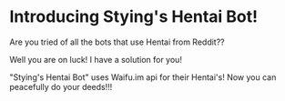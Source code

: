 # Introducing Stying's Hentai Bot!

Are you tried of all the bots that use Hentai from Reddit??

Well you are on luck! 
I have a solution for you!

"Stying's Hentai Bot" uses Waifu.im api for their Hentai's!
Now you can peacefully do your deeds!!!



